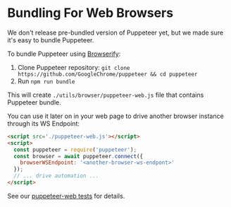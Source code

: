 # Bundling For Web Browsers

We don't release pre-bundled version of Puppeteer yet, but we made sure it's
easy to bundle Puppeteer.

To bundle Puppeteer using [Browserify](http://browserify.org/):

1. Clone Puppeteer repository: `git clone https://github.com/GoogleChrome/puppeteer && cd puppeteer`
2. Run `npm run bundle`

This will create `./utils/browser/puppeteer-web.js` file that contains Puppeteer bundle.

You can use it later on in your web page to drive
another browser instance through its WS Endpoint:

```html
<script src='./puppeteer-web.js'></script>
<script>
  const puppeteer = require('puppeteer');
  const browser = await puppeteer.connect({
    browserWSEndpoint: '<another-browser-ws-endpont>'
  });
  // ... drive automation ...
</script>
```

See our [puppeteer-web tests](https://github.com/GoogleChrome/puppeteer/blob/master/utils/browser/test.js)
for details.
